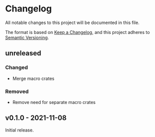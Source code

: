 # Changelog
All notable changes to this project will be documented in this file.

The format is based on [Keep a Changelog](https://keepachangelog.com/en/1.0.0/),
and this project adheres to [Semantic Versioning](https://semver.org/spec/v2.0.0.html).

## unreleased

### Changed

- Merge macro crates

### Removed

- Remove need for separate macro crates

## v0.1.0 - 2021-11-08

Initial release.

